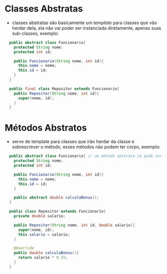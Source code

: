 # Classes Abstratas
- classes abstratas são basicamente um *template* para classes que vão herdar dela, ela não vai poder ser instanciada diretamente, apenas suas sub-classes, exemplo:
```java
  public abstract class Funcionario{
    protected String nome;
    protected int id;

    public Funcionario(String nome, int id){
      this.nome = nome;
      this.id = id;
    }
  }

  public final class Repositor extends Funcionario{
    public Repositor(String nome, int id){
      super(nome, id);
    }
  }
```
# Métodos Abstratos
- serve de template para classes que irão herdar da classe e sobrescrever o método, esses métodos não podem ter corpo, exemplo:
```java
  public abstract class Funcionario{ // um método abstrato só pode ser feito dentro de uma classe abstrata (ou uma interface)
    protected String nome;
    protected int id;

    public Funcionario(String nome, int id){
      this.nome = nome;
      this.id = id;
    }

    public abstract double calculaBonus();
  }

  public class Repositor extends Funcionario{
    private double salario;

    public Repositor(String nome, int id, double salario){
      super(nome, id);
      this.salario = salario;
    }

    @Override
    public double calculaBonus(){
      return salario * 0.15;
    }
  }
```
